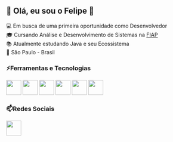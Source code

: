 ## 💬 Olá, eu sou o Felipe 👋

:computer: Em busca de uma primeira oportunidade como Desenvolvedor<br>
:mortar_board: Cursando Análise e Desenvolvimento de Sistemas na <a href="https://www.fiap.com.br/">FIAP</a><br>
:books: Atualmente estudando Java e seu Ecossistema<br>
:round_pushpin:   São Paulo - Brasil

### :zap:Ferramentas e Tecnologias
<img src="https://cdn.jsdelivr.net/gh/devicons/devicon/icons/java/java-plain-wordmark.svg" width="40px" height="40px" /> <img src="https://cdn.jsdelivr.net/gh/devicons/devicon/icons/git/git-plain-wordmark.svg" width="40px" height="40px" />  <img src="https://cdn.jsdelivr.net/gh/devicons/devicon/icons/html5/html5-plain-wordmark.svg"  width="40px" height="40px" /> <img src="https://cdn.jsdelivr.net/gh/devicons/devicon/icons/css3/css3-plain-wordmark.svg" width="40px" height="40px" /> <img src="https://cdn.jsdelivr.net/gh/devicons/devicon/icons/bootstrap/bootstrap-plain-wordmark.svg" width="40px" height="40px" /> <img src="https://cdn.jsdelivr.net/gh/devicons/devicon/icons/mysql/mysql-original.svg" width="40px" height="40px" />

### 📫Redes Sociais
<a href="https://www.linkedin.com/in/feliveira8/"><img src="https://cdn.jsdelivr.net/gh/devicons/devicon/icons/linkedin/linkedin-original.svg" width="40px" height="40px" /></a>
<!--
**feliveira/feliveira** is a ✨ _special_ ✨ repository because its `README.md` (this file) appears on your GitHub profile.

Here are some ideas to get you started:

- 🔭 I’m currently working on ...
- 🌱 I’m currently learning ...
- 👯 I’m looking to collaborate on ...
- 🤔 I’m looking for help with ...
- 💬 Ask me about ...
- 📫 How to reach me: ...
- 😄 Pronouns: ...
- ⚡ Fun fact: ...
-->
